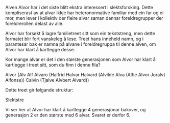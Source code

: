 Alven Alvor har i det siste blitt ekstra interessert i slektsforsking. Dette kompliserast av at alvar ikkje har heteronormative familiar med ein far og ei mor, men lever i kollektiv der fleire alvar saman dannar foreldregrupper der foreldrerollen delast av alle.

Alvor har forsøkt å lagre familietreet sitt som ein tekststreng, men dette formatet blir fort vanskeleg å lese. Treet hans inneheld namn, og i parantesar bak er namna på alvane i foreldregruppa til denne alven, om Alvor har klart å kartlegge desse.

Kor mange alvar er det i den største generasjonen som Alvor har klart å kartlegge i treet sitt, som du finn i denne fila?

Alvor (Alv Alf Alvaro (Halfrid Halvar Halvard (Alvilde Alva (Alfie Alvor Joralv) Alfonse)) Calvin (Tjalve Alvbert Alvard))

Dette treet gir følgande struktur:

Slektstre

Vi ser her at Alvor har klart å kartlegge 4 generasjonar bakover, og generasjon 2 er den største med 6 alvar. Svaret er derfor 6.
